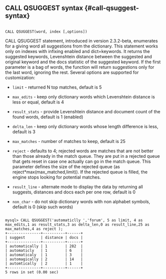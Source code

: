 ## CALL QSUGGEST syntax {#call-qsuggest-syntax}

```

CALL QSUGGEST(word, index [,options])

```

CALL QSUGGEST statement, introduced in version 2.3.2-beta, enumerates for a giving word all suggestions from the dictionary. This statement works only on indexes with infixing enabled and dict=keywords. It returns the suggested keywords, Levenshtein distance between the suggested and original keyword and the docs statistic of the suggested keyword. If the first parameter is a bag of words, the function will return suggestions only for the last word, ignoring the rest. Several options are supported for customization:

*   `limit` - returned N top matches, default is 5

*   `max_edits` - keep only dictionary words which Levenshtein distance is less or equal, default is 4

*   `result_stats` - provide Levenshtein distance and document count of the found words, default is 1 (enabled)

*   `delta_len` - keep only dictionary words whose length difference is less, default is 3

*   `max_matches` - number of matches to keep, default is 25

*   `reject` - defaults to 4; rejected words are matches that are not better than those already in the match queue. They are put in a rejected queue that gets reset in case one actually can go in the match queue. This parameter defines the size of the rejected queue (as reject*max(max_matched,limit)). If the rejected queue is filled, the engine stops looking for potential matches.

*   `result_line` - alternate mode to display the data by returning all suggests, distances and docs each per one row, default is 0

*   `non_char` - do not skip dictionary words with non alphabet symbols, default is 0 (skip such words)

```

mysql> CALL QSUGGEST('automaticlly ','forum', 5 as limit, 4 as max_edits,1 as result_stats,3 as delta_len,0 as result_line,25 as max_matches,4 as reject );
+---------------+----------+------+
| suggest       | distance | docs |
+---------------+----------+------+
| automatically | 1        | 282  |
| automaticly   | 1        | 6    |
| automaticaly  | 1        | 3    |
| automagically | 2        | 14   |
| automtically  | 2        | 1    |
+---------------+----------+------+
5 rows in set (0.00 sec)

```